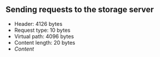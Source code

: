 ## Sending requests to the storage server
- Header: 4126 bytes
- Request type: 10 bytes
- Virtual path: 4096 bytes
- Content length: 20 bytes
- *Content*